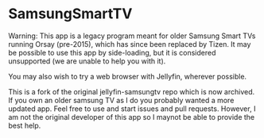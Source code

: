 # SamsungSmartTV

Warning: This app is a legacy program meant for older Samsung Smart TVs running Orsay (pre-2015), which has since been replaced by Tizen. It may be possible to use this app by side-loading, but it is considered unsupported (we are unable to help you with it).

You may also wish to try a web browser with Jellyfin, wherever possible.

This is a fork of the original jellyfin-samsungtv repo which is now archived. If you own an older samsung TV as I do you probably wanted a more updated app. Feel free to use and start issues and pull requests. However, I am not the original developer of this app so I maynot be able to provide the best help.